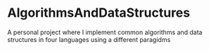 # AlgorithmsAndDataStructures
A personal project where I implement common algorithms and data structures in four languages using a different paragidms
